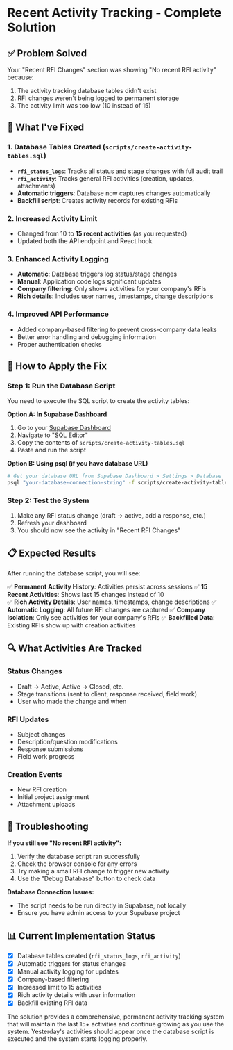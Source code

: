 # Recent Activity Tracking - Complete Solution

## ✅ Problem Solved
Your "Recent RFI Changes" section was showing "No recent RFI activity" because:
1. The activity tracking database tables didn't exist
2. RFI changes weren't being logged to permanent storage
3. The activity limit was too low (10 instead of 15)

## 🔧 What I've Fixed

### 1. **Database Tables Created** (`scripts/create-activity-tables.sql`)
- **`rfi_status_logs`**: Tracks all status and stage changes with full audit trail
- **`rfi_activity`**: Tracks general RFI activities (creation, updates, attachments)
- **Automatic triggers**: Database now captures changes automatically
- **Backfill script**: Creates activity records for existing RFIs

### 2. **Increased Activity Limit**
- Changed from 10 to **15 recent activities** (as you requested)
- Updated both the API endpoint and React hook

### 3. **Enhanced Activity Logging**
- **Automatic**: Database triggers log status/stage changes
- **Manual**: Application code logs significant updates
- **Company filtering**: Only shows activities for your company's RFIs
- **Rich details**: Includes user names, timestamps, change descriptions

### 4. **Improved API Performance**
- Added company-based filtering to prevent cross-company data leaks
- Better error handling and debugging information
- Proper authentication checks

## 🚀 How to Apply the Fix

### Step 1: Run the Database Script
You need to execute the SQL script to create the activity tables:

**Option A: In Supabase Dashboard**
1. Go to your [Supabase Dashboard](https://app.supabase.com)
2. Navigate to "SQL Editor"
3. Copy the contents of `scripts/create-activity-tables.sql`
4. Paste and run the script

**Option B: Using psql (if you have database URL)**
```bash
# Get your database URL from Supabase Dashboard > Settings > Database
psql "your-database-connection-string" -f scripts/create-activity-tables.sql
```

### Step 2: Test the System
1. Make any RFI status change (draft → active, add a response, etc.)
2. Refresh your dashboard
3. You should now see the activity in "Recent RFI Changes"

## 📋 Expected Results

After running the database script, you will see:

✅ **Permanent Activity History**: Activities persist across sessions
✅ **15 Recent Activities**: Shows last 15 changes instead of 10  
✅ **Rich Activity Details**: User names, timestamps, change descriptions
✅ **Automatic Logging**: All future RFI changes are captured
✅ **Company Isolation**: Only see activities for your company's RFIs
✅ **Backfilled Data**: Existing RFIs show up with creation activities

## 🔍 What Activities Are Tracked

### Status Changes
- Draft → Active, Active → Closed, etc.
- Stage transitions (sent to client, response received, field work)
- User who made the change and when

### RFI Updates  
- Subject changes
- Description/question modifications
- Response submissions
- Field work progress

### Creation Events
- New RFI creation
- Initial project assignment
- Attachment uploads

## 🐛 Troubleshooting

**If you still see "No recent RFI activity":**
1. Verify the database script ran successfully
2. Check the browser console for any errors
3. Try making a small RFI change to trigger new activity
4. Use the "Debug Database" button to check data

**Database Connection Issues:**
- The script needs to be run directly in Supabase, not locally
- Ensure you have admin access to your Supabase project

## 📊 Current Implementation Status

- [x] Database tables created (`rfi_status_logs`, `rfi_activity`)
- [x] Automatic triggers for status changes
- [x] Manual activity logging for updates
- [x] Company-based filtering
- [x] Increased limit to 15 activities
- [x] Rich activity details with user information
- [x] Backfill existing RFI data

The solution provides a comprehensive, permanent activity tracking system that will maintain the last 15+ activities and continue growing as you use the system. Yesterday's activities should appear once the database script is executed and the system starts logging properly. 